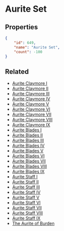 # Aurite Set

<no description available>

## Properties

```json
{
    "id": 649,
    "name": "Aurite Set",
    "count": -100
}
```

## Related

- [Aurite Claymore I](../items/19291-aurite-claymore-i.md)
- [Aurite Claymore II](../items/19292-aurite-claymore-ii.md)
- [Aurite Claymore III](../items/19293-aurite-claymore-iii.md)
- [Aurite Claymore IV](../items/19294-aurite-claymore-iv.md)
- [Aurite Claymore V](../items/19295-aurite-claymore-v.md)
- [Aurite Claymore VI](../items/19296-aurite-claymore-vi.md)
- [Aurite Claymore VII](../items/19297-aurite-claymore-vii.md)
- [Aurite Claymore VIII](../items/19298-aurite-claymore-viii.md)
- [Aurite Claymore IX](../items/19299-aurite-claymore-ix.md)
- [Aurite Blades I](../items/19300-aurite-blades-i.md)
- [Aurite Blades II](../items/19301-aurite-blades-ii.md)
- [Aurite Blades III](../items/19302-aurite-blades-iii.md)
- [Aurite Blades IV](../items/19303-aurite-blades-iv.md)
- [Aurite Blades V](../items/19304-aurite-blades-v.md)
- [Aurite Blades VI](../items/19305-aurite-blades-vi.md)
- [Aurite Blades VII](../items/19306-aurite-blades-vii.md)
- [Aurite Blades VIII](../items/19307-aurite-blades-viii.md)
- [Aurite Blades IX](../items/19308-aurite-blades-ix.md)
- [Aurite Staff I](../items/19309-aurite-staff-i.md)
- [Aurite Staff II](../items/19310-aurite-staff-ii.md)
- [Aurite Staff III](../items/19311-aurite-staff-iii.md)
- [Aurite Staff IV](../items/19312-aurite-staff-iv.md)
- [Aurite Staff V](../items/19313-aurite-staff-v.md)
- [Aurite Staff VI](../items/19314-aurite-staff-vi.md)
- [Aurite Staff VII](../items/19315-aurite-staff-vii.md)
- [Aurite Staff VIII](../items/19316-aurite-staff-viii.md)
- [Aurite Staff IX](../items/19317-aurite-staff-ix.md)
- [The Aurite of Burden](../items/21224-the-aurite-of-burden.md)

